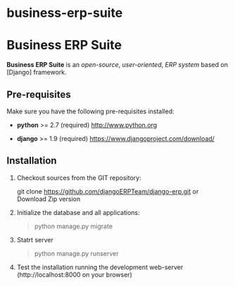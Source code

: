 # business-erp-suite
Business ERP Suite
==========

**Business ERP Suite** is an _open-source_, _user-oriented_, *ERP system* based on [Django] framework.

Pre-requisites
--------------

Make sure you have the following pre-requisites installed:

 * **python** >= 2.7 (required)
   http://www.python.org

 * **django** >= 1.9 (required)
   https://www.djangoproject.com/download/


Installation
------------

1. Checkout sources from the GIT repository:

    git clone https://github.com/djangoERPTeam/django-erp.git
    or Download Zip version

2. Initialize the database and all applications:
     > python manage.py migrate
3. Statrt server
     > python manage.py runserver
    
4. Test the installation running the development web-server (http://localhost:8000 on your browser)

    
